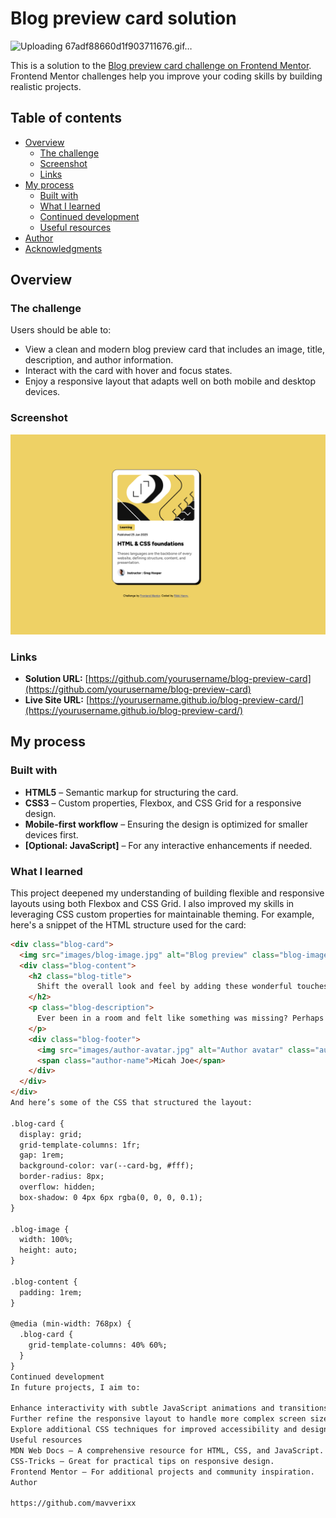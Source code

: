 # Blog preview card solution
![Uploading 67adf88660d1f903711676.gif…]()


This is a solution to the [Blog preview card challenge on Frontend Mentor](https://www.frontendmentor.io/challenges/blog-preview-card-ckPaj01IcS). Frontend Mentor challenges help you improve your coding skills by building realistic projects.

## Table of contents

- [Overview](#overview)
  - [The challenge](#the-challenge)
  - [Screenshot](#screenshot)
  - [Links](#links)
- [My process](#my-process)
  - [Built with](#built-with)
  - [What I learned](#what-i-learned)
  - [Continued development](#continued-development)
  - [Useful resources](#useful-resources)
- [Author](#author)
- [Acknowledgments](#acknowledgments)

## Overview

### The challenge

Users should be able to:

- View a clean and modern blog preview card that includes an image, title, description, and author information.
- Interact with the card with hover and focus states.
- Enjoy a responsive layout that adapts well on both mobile and desktop devices.

### Screenshot

![](/assets/images/Screenshot%202025-02-02%20at%2009.14.09.png)

### Links

- **Solution URL:** [https://github.com/yourusername/blog-preview-card](https://github.com/yourusername/blog-preview-card)
- **Live Site URL:** [https://yourusername.github.io/blog-preview-card/](https://yourusername.github.io/blog-preview-card/)

## My process

### Built with

- **HTML5** – Semantic markup for structuring the card.
- **CSS3** – Custom properties, Flexbox, and CSS Grid for a responsive design.
- **Mobile-first workflow** – Ensuring the design is optimized for smaller devices first.
- **[Optional: JavaScript]** – For any interactive enhancements if needed.

### What I learned

This project deepened my understanding of building flexible and responsive layouts using both Flexbox and CSS Grid. I also improved my skills in leveraging CSS custom properties for maintainable theming. For example, here's a snippet of the HTML structure used for the card:

```html
<div class="blog-card">
  <img src="images/blog-image.jpg" alt="Blog preview" class="blog-image" />
  <div class="blog-content">
    <h2 class="blog-title">
      Shift the overall look and feel by adding these wonderful touches to furniture in your home
    </h2>
    <p class="blog-description">
      Ever been in a room and felt like something was missing? Perhaps it felt slightly bare and uninviting. I’ve got some simple tips to help you make any room feel complete.
    </p>
    <div class="blog-footer">
      <img src="images/author-avatar.jpg" alt="Author avatar" class="author-avatar" />
      <span class="author-name">Micah Joe</span>
    </div>
  </div>
</div>
And here’s some of the CSS that structured the layout:

.blog-card {
  display: grid;
  grid-template-columns: 1fr;
  gap: 1rem;
  background-color: var(--card-bg, #fff);
  border-radius: 8px;
  overflow: hidden;
  box-shadow: 0 4px 6px rgba(0, 0, 0, 0.1);
}

.blog-image {
  width: 100%;
  height: auto;
}

.blog-content {
  padding: 1rem;
}

@media (min-width: 768px) {
  .blog-card {
    grid-template-columns: 40% 60%;
  }
}
Continued development
In future projects, I aim to:

Enhance interactivity with subtle JavaScript animations and transitions.
Further refine the responsive layout to handle more complex screen sizes.
Explore additional CSS techniques for improved accessibility and design refinements.
Useful resources
MDN Web Docs – A comprehensive resource for HTML, CSS, and JavaScript.
CSS-Tricks – Great for practical tips on responsive design.
Frontend Mentor – For additional projects and community inspiration.
Author

https://github.com/mavverixx



